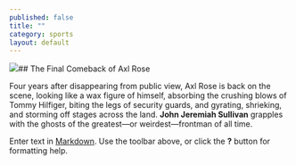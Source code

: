 ```yaml
---
published: false
title: ""
category: sports
layout: default
---
```


![](/http://www.gq.com/images/entertainment/2006/axl-rose_300x430.jpg)## The Final Comeback of Axl Rose

Four years after disappearing from public view, Axl Rose is back on the scene, looking like a wax figure of himself, absorbing the crushing blows of Tommy Hilfiger, biting the legs of security guards, and gyrating, shrieking, and storming off stages across the land. **John Jeremiah Sullivan** grapples with the ghosts of the greatest—or weirdest—frontman of all time.

Enter text in [Markdown](http://daringfireball.net/projects/markdown/). Use the toolbar above, or click the **?** button for formatting help.
